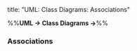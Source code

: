 <frontmatter>
title: "UML: Class Diagrams: Associations"
</frontmatter>

<link rel="stylesheet" href="{{baseUrl}}/css/textbook.css">

<div class="website-content">

%%**UML → Class Diagrams →**%%

### Associations

<div id="main">

<include src="./basic/embed.md" />
<include src="./navigability/embed.md" />
<include src="./roles/embed.md" />
<include src="./labels/embed.md" />
<include src="./multiplicity/embed.md" />

</div>
</div>
